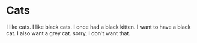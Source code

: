 Cats
====
I like cats. 
I like black cats.
I once had a black kitten.
I want to have a black cat.
I also want a grey cat.
sorry, I don't want that. 
